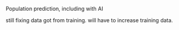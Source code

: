 Population prediction, including with AI 

still fixing data got from training. will have to increase training data. 
